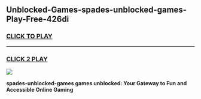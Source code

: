 
## Unblocked-Games-spades-unblocked-games-Play-Free-426di
<h3>
<a href="https://premium76.site?title=spades-unblocked-games&ref=21A">CLICK TO PLAY</a></h3>
<hr>

<h3>
<a href="https://premium76.site?title=spades-unblocked-games&ref=21A">CLICK 2 PLAY</a>
  
</h3>

<a href="https://premium76.site?title=spades-unblocked-games&ref=21A"><img src="https://clearcache.store/games.png"></a>


**spades-unblocked-games games unblocked: Your Gateway to Fun and Accessible Online Gaming**

